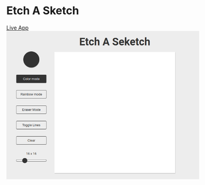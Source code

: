 # Etch A Sketch

[Live App](https://gemrx.github.io/etch-a-sketch/)
![alt text](https://github.com/gemrx/etch-a-sketch/blob/main/sketch.png)
